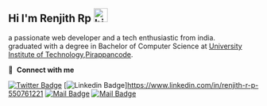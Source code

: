 ## Hi I'm Renjith Rp <img src="https://user-images.githubusercontent.com/1303154/88677602-1635ba80-d120-11ea-84d8-d263ba5fc3c0.gif" width="28px" alt="hi">

a passionate web developer and a tech enthusiastic from india. <br>
graduated with a degree in Bachelor of Computer Science at [University Institute of Technology,Pirappancode]("#").<br>


🔗 &nbsp;**Connect with me**

[![Twitter Badge](https://img.shields.io/badge/-@renjithrp-1ca0f1?style=flat&labelColor=1ca0f1&logo=twitter&logoColor=white&link=https://twitter.com/renjithrp)](https://twitter.com/renjithrp) [![Linkedin Badge](https://img.shields.io/badge/-RenjithRP-0e76a8?style=flat&labelColor=0e76a8&logo=linkedin&logoColor=white)]https://www.linkedin.com/in/renjith-r-p-550761221 [![Mail Badge](https://img.shields.io/badge/-@jny_depp_-e84393?style=flat&labelColor=e84393&logo=instagram&logoColor=white)](https://instagram.com/jny_depp_) [![Mail Badge](https://img.shields.io/badge/-RenjithRP-c0392b?style=flat&labelColor=c0392b&logo=gmail&logoColor=white)](mailto:renjithrp19@gmail.com)
<br>
